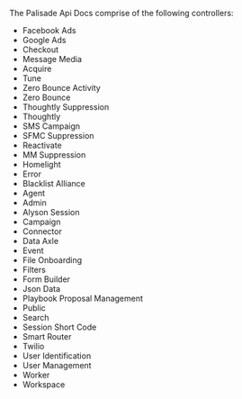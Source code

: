 The Palisade Api Docs comprise of the following controllers:
- Facebook Ads
- Google Ads
- Checkout
- Message Media
- Acquire
- Tune
- Zero Bounce Activity
- Zero Bounce
- Thoughtly Suppression
- Thoughtly
- SMS Campaign
- SFMC Suppression
- Reactivate
- MM Suppression
- Homelight
- Error
- Blacklist Alliance
- Agent
- Admin
- Alyson Session
- Campaign
- Connector
- Data Axle
- Event
- File Onboarding
- Filters
- Form Builder
- Json Data
- Playbook Proposal Management
- Public
- Search
- Session Short Code
- Smart Router
- Twilio
- User Identification
- User Management
- Worker
- Workspace 
